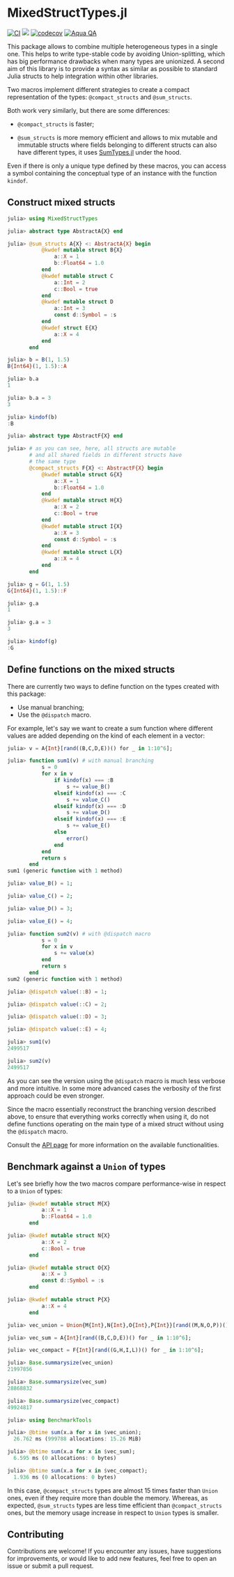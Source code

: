 # MixedStructTypes.jl

[![CI](https://github.com/JuliaDynamics/MixedStructTypes.jl/workflows/CI/badge.svg)](https://github.com/JuliaDynamics/MixedStructTypes.jl/actions?query=workflow%3ACI)
[![](https://img.shields.io/badge/docs-stable-blue.svg)](https://juliadynamics.github.io/MixedStructTypes.jl/stable/)
[![codecov](https://codecov.io/gh/JuliaDynamics/MixedStructTypes.jl/graph/badge.svg?token=rz9b1WTqCa)](https://codecov.io/gh/JuliaDynamics/MixedStructTypes.jl)
[![Aqua QA](https://raw.githubusercontent.com/JuliaTesting/Aqua.jl/master/badge.svg)](https://github.com/JuliaTesting/Aqua.jl)

This package allows to combine multiple heterogeneous types in a single one. This helps to write type-stable code
by avoiding Union-splitting, which has big performance drawbacks when many types are unionized. A second aim
of this library is to provide a syntax as similar as possible to standard Julia structs to help integration within
other libraries. 

Two macros implement different strategies to create a compact representation of the types: `@compact_structs` and
`@sum_structs`.

Both work very similarly, but there are some differences:

- `@compact_structs` is faster;

- `@sum_structs` is more memory efficient and allows to mix mutable and immutable structs where fields belonging to different structs can also have different types, it uses [SumTypes.jl](https://github.com/MasonProtter/SumTypes.jl) under the hood. 

Even if there is only a unique type defined by these macros, you can access a symbol containing the conceptual type
of an instance with the function `kindof`.

## Construct mixed structs

```julia
julia> using MixedStructTypes

julia> abstract type AbstractA{X} end

julia> @sum_structs A{X} <: AbstractA{X} begin
           @kwdef mutable struct B{X}
               a::X = 1
               b::Float64 = 1.0
           end
           @kwdef mutable struct C
               a::Int = 2
               c::Bool = true
           end
           @kwdef mutable struct D
               a::Int = 3
               const d::Symbol = :s
           end
           @kwdef struct E{X}
               a::X = 4
           end
       end

julia> b = B(1, 1.5)
B{Int64}(1, 1.5)::A

julia> b.a
1

julia> b.a = 3
3

julia> kindof(b)
:B

julia> abstract type AbstractF{X} end

julia> # as you can see, here, all structs are mutable
       # and all shared fields in different structs have
       # the same type
       @compact_structs F{X} <: AbstractF{X} begin
           @kwdef mutable struct G{X}
               a::X = 1
               b::Float64 = 1.0
           end
           @kwdef mutable struct H{X}
               a::X = 2
               c::Bool = true
           end
           @kwdef mutable struct I{X}
               a::X = 3
               const d::Symbol = :s
           end
           @kwdef mutable struct L{X}
               a::X = 4
           end
       end

julia> g = G(1, 1.5)
G{Int64}(1, 1.5)::F

julia> g.a
1

julia> g.a = 3
3

julia> kindof(g)
:G
```

## Define functions on the mixed structs

There are currently two ways to define function on the types created 
with this package:

- Use manual branching;
- Use the `@dispatch` macro.

For example, let's say we want to create a sum function where different values are added
depending on the kind of each element in a vector:

```julia
julia> v = A{Int}[rand((B,C,D,E))() for _ in 1:10^6];

julia> function sum1(v) # with manual branching
           s = 0
           for x in v
               if kindof(x) === :B
                   s += value_B()
               elseif kindof(x) === :C
                   s += value_C()
               elseif kindof(x) === :D
                   s += value_D()
               elseif kindof(x) === :E
                   s += value_E()
               else
                   error()
               end
           end
           return s
       end
sum1 (generic function with 1 method)

julia> value_B() = 1;

julia> value_C() = 2;

julia> value_D() = 3;

julia> value_E() = 4;

julia> function sum2(v) # with @dispatch macro
           s = 0
           for x in v
               s += value(x)
           end
           return s
       end
sum2 (generic function with 1 method)

julia> @dispatch value(::B) = 1;

julia> @dispatch value(::C) = 2;

julia> @dispatch value(::D) = 3;

julia> @dispatch value(::E) = 4;

julia> sum1(v)
2499517

julia> sum2(v)
2499517
```

As you can see the version using the `@dispatch` macro is much less verbose and more intuitive. In some more
advanced cases the verbosity of the first approach could be even stronger. 

Since the macro essentially reconstruct the branching version described above, to ensure that everything works correctly 
when using it, do not define functions operating on the main type of a mixed struct without using the `@dispatch` macro.

Consult the [API page](https://juliadynamics.github.io/MixedStructTypes.jl/stable/) for more information on the available functionalities.

## Benchmark against a `Union` of types

Let's see briefly how the two macros compare performance-wise in respect to a `Union` of types:

```julia
julia> @kwdef mutable struct M{X}
           a::X = 1
           b::Float64 = 1.0
       end

julia> @kwdef mutable struct N{X}
           a::X = 2
           c::Bool = true
       end

julia> @kwdef mutable struct O{X}
           a::X = 3
           const d::Symbol = :s
       end

julia> @kwdef mutable struct P{X}
           a::X = 4
       end

julia> vec_union = Union{M{Int},N{Int},O{Int},P{Int}}[rand((M,N,O,P))() for _ in 1:10^6];

julia> vec_sum = A{Int}[rand((B,C,D,E))() for _ in 1:10^6];

julia> vec_compact = F{Int}[rand((G,H,I,L))() for _ in 1:10^6];

julia> Base.summarysize(vec_union)
21997856

julia> Base.summarysize(vec_sum)
28868832

julia> Base.summarysize(vec_compact)
49924817

julia> using BenchmarkTools

julia> @btime sum(x.a for x in $vec_union);
  26.762 ms (999788 allocations: 15.26 MiB)

julia> @btime sum(x.a for x in $vec_sum);
  6.595 ms (0 allocations: 0 bytes)

julia> @btime sum(x.a for x in $vec_compact);
  1.936 ms (0 allocations: 0 bytes)
```

In this case, `@compact_structs` types are almost 15 times faster than `Union` ones, even if they require more than
double the memory. Whereas, as expected, `@sum_structs` types are less time efficient than `@compact_structs` ones, 
but the memory usage increase in respect to `Union` types is smaller.

## Contributing

Contributions are welcome! If you encounter any issues, have suggestions for improvements, or would like to add new 
features, feel free to open an issue or submit a pull request.
